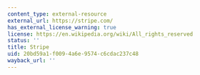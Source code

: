 ```yaml
---
content_type: external-resource
external_url: https://stripe.com/
has_external_license_warning: true
license: https://en.wikipedia.org/wiki/All_rights_reserved
status: ''
title: Stripe
uid: 20bd59a1-f009-4a6e-9574-c6cdac237c48
wayback_url: ''
---
```

